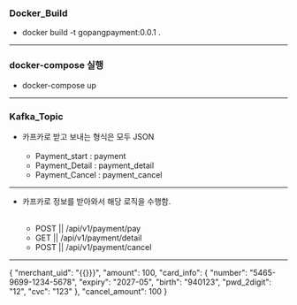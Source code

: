 ### Docker_Build

- docker build -t gopangpayment:0.0.1 .
---
### docker-compose 실행

- docker-compose up
---
### Kafka_Topic

- 카프카로 받고 보내는 형식은 모두 JSON <br><br>
  - Payment_start : payment
  - Payment_Detail : payment_detail
  - Payment_Cancel : payment_cancel
---

- 카프카로 정보를 받아와서 해당 로직을 수행함. <br><br>

  - POST || /api/v1/payment/pay 
  - GET || /api/v1/payment/detail 
  - POST || /api/v1/payment/cancel
---

{
"merchant_uid": "{{}}}",
"amount": 100,
"card_info": {
"number": "5465-9699-1234-5678",
"expiry": "2027-05",
"birth": "940123",
"pwd_2digit": "12",
"cvc": "123"
},
"cancel_amount": 100
}
